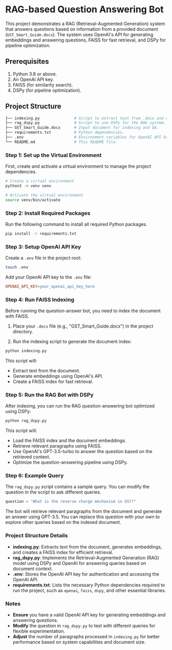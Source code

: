 # RAG-based Question Answering Bot

This project demonstrates a RAG (Retrieval-Augmented Generation) system that answers questions based on information from a provided document (`GST_Smart_Guide.docx`). The system uses OpenAI's API for generating embeddings and answering questions, FAISS for fast retrieval, and DSPy for pipeline optimization.

## Prerequisites

1. Python 3.8 or above.
2. An OpenAI API key.
3. FAISS (for similarity search).
4. DSPy (for pipeline optimization).

## Project Structure

```bash
├── indexing.py               # Script to extract text from .docx and create FAISS index.
├── rag_dspy.py               # Script to use DSPy for the RAG system.
├── GST_Smart_Guide.docx      # Input document for indexing and QA.
├── requirements.txt          # Python dependencies.
├── .env                      # Environment variables for OpenAI API key.
└── README.md                 # This README file.
```

### Step 1: Set up the Virtual Environment

First, create and activate a virtual environment to manage the project dependencies.

```bash
# Create a virtual environment
python3 -m venv venv

# Activate the virtual environment
source venv/bin/activate
```

### Step 2: Install Required Packages

Run the following command to install all required Python packages.

```bash
pip install -r requirements.txt
```

### Step 3: Setup OpenAI API Key

Create a `.env` file in the project root:

```bash
touch .env
```
Add your OpenAI API key to the `.env` file:

```makefile
OPENAI_API_KEY=your_openai_api_key_here
```

### Step 4: Run FAISS Indexing
Before running the question-answer bot, you need to index the document with FAISS.

1. Place your `.docx` file (e.g., "GST_Smart_Guide.docx") in the project directory.

2. Run the indexing script to generate the document index:

```bash
python indexing.py
```
This script will:

- Extract text from the document.
- Generate embeddings using OpenAI's API.
- Create a FAISS index for fast retrieval.

### Step 5: Run the RAG Bot with DSPy

After indexing, you can run the RAG question-answering bot optimized using DSPy:

```bash
python rag_dspy.py
```
This script will:
- Load the FAISS index and the document embeddings.
- Retrieve relevant paragraphs using FAISS.
- Use OpenAI's GPT-3.5-turbo to answer the question based on the retrieved context.
- Optimize the question-answering pipeline using DSPy.

### Step 6: Example Query

The `rag_dspy.py` script contains a sample query. You can modify the question in the script to ask different queries.

```python
question = "What is the reverse charge mechanism in GST?"
```
The bot will retrieve relevant paragraphs from the document and generate an answer using GPT-3.5. You can replace this question with your own to explore other queries based on the indexed document.

### Project Structure Details

- **indexing.py**: Extracts text from the document, generates embeddings, and creates a FAISS index for efficient retrieval.
- **rag_dspy.py**: Implements the Retrieval-Augmented Generation (RAG) model using DSPy and OpenAI for answering queries based on document context.
- **.env**: Stores the OpenAI API key for authentication and accessing the OpenAI API.
- **requirements.txt**: Lists the necessary Python dependencies required to run the project, such as `openai`, `faiss`, `dspy`, and other essential libraries.

### Notes
- **Ensure** you have a valid OpenAI API key for generating embeddings and answering questions.
- **Modify** the question in `rag_dspy.py` to test with different queries for flexible experimentation.
- **Adjust** the number of paragraphs processed in `indexing.py` for better performance based on system capabilities and document size.